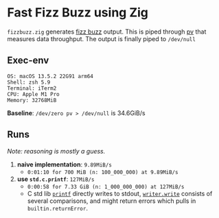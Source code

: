# Fast Fizz Buzz using Zig

`fizzbuzz.zig` generates [fizz buzz](https://en.wikipedia.org/wiki/Fizz_buzz)
output. This is piped through [pv](http://www.ivarch.com/programs/pv.shtml) that
measures data throughput. The output is finally piped to `/dev/null`

## Exec-env

```
OS: macOS 13.5.2 22G91 arm64
Shell: zsh 5.9
Terminal: iTerm2
CPU: Apple M1 Pro
Memory: 32768MiB

```

**Baseline**: `/dev/zero pv > /dev/null` is 34.6GiB/s

## Runs

_Note: reasoning is mostly a guess._

1.  **naive implementation**: `9.89MiB/s`
    - `0:01:10 for 700 MiB (n: 100_000_000) at 9.89MiB/s`
2.  **use `std.c.printf`**: `127MiB/s`
    - `0:00:58 for 7.33 GiB (n: 1_000_000_000) at 127MiB/s`
    - C std lib [`printf`](https://man7.org/linux/man-pages/man3/fprintf.3.html) directly writes to stdout, [`writer.write`](https://github.com/ziglang/zig/blob/d68f39b5412e0aeb59d71c9f676221212261dc8c/lib/std/fs/file.zig#L1157) consists of several comparisons, and might return errors which pulls in `builtin.returnError`.
